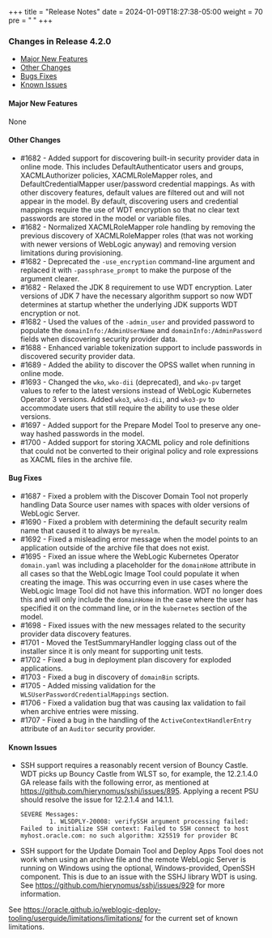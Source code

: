 +++
title = "Release Notes"
date = 2024-01-09T18:27:38-05:00
weight = 70
pre = "<b> </b>"
+++


### Changes in Release 4.2.0
- [Major New Features](#major-new-features)
- [Other Changes](#other-changes)
- [Bugs Fixes](#bug-fixes)
- [Known Issues](#known-issues)


#### Major New Features
None

#### Other Changes
- #1682 - Added support for discovering built-in security provider data in online mode.  This includes
  DefaultAuthenticator users and groups, XACMLAuthorizer policies, XACMLRoleMapper roles, and DefaultCredentialMapper
  user/password credential mappings. As with other discovery features, default values are filtered out and will not
  appear in the model.  By default, discovering users and credential mappings require the use of WDT encryption so that
  no clear text passwords are stored in the model or variable files.
- #1682 - Normalized XACMLRoleMapper role handling by removing the previous discovery of XACMLRoleMapper roles (that was
  not working with newer versions of WebLogic anyway) and removing version limitations during provisioning.
- #1682 - Deprecated the `-use_encryption` command-line argument and replaced it with `-passphrase_prompt` to make the
  purpose of the argument clearer.
- #1682 - Relaxed the JDK 8 requirement to use WDT encryption.  Later versions of JDK 7 have the necessary algorithm
  support so now WDT determines at startup whether the underlying JDK supports WDT encryption or not.
- #1682 - Used the values of the `-admin_user` and provided password to populate the `domainInfo:/AdminUserName` and
  `domainInfo:/AdminPassword` fields when discovering security provider data.
- #1688 - Enhanced variable tokenization support to include passwords in discovered security provider data. 
- #1689 - Added the ability to discover the OPSS wallet when running in online mode.
- #1693 - Changed the `wko`, `wko-dii` (deprecated), and `wko-pv` target values to refer to the latest versions instead
  of WebLogic Kubernetes Operator 3 versions.  Added `wko3`, `wko3-dii`, and `wko3-pv` to accommodate users that still
  require the ability to use these older versions.
- #1697 - Added support for the Prepare Model Tool to preserve any one-way hashed passwords in the model. 
- #1700 - Added support for storing XACML policy and role definitions that could not be converted to their original
  policy and role expressions as XACML files in the archive file.

#### Bug Fixes
- #1687 - Fixed a problem with the Discover Domain Tool not properly handling Data Source user names with spaces with
  older versions of WebLogic Server.
- #1690 - Fixed a problem with determining the default security realm name that caused it to always be `myrealm`.
- #1692 - Fixed a misleading error message when the model points to an application outside of the archive file that
  does not exist.
- #1695 - Fixed an issue where the WebLogic Kubernetes Operator `domain.yaml` was including a placeholder for the
  `domainHome` attribute in all cases so that the WebLogic Image Tool could populate it when creating the image.
  This was occurring even in use cases where the WebLogic Image Tool did not have this information.  WDT no longer does
  this and will only include the `domainHome` in the case where the user has specified it on the command line,
  or in the `kubernetes` section of the model.
- #1698 - Fixed issues with the new messages related to the security provider data discovery features.
- #1701 - Moved the TestSummaryHandler logging class out of the installer since it is only meant for supporting unit tests.
- #1702 - Fixed a bug in deployment plan discovery for exploded applications.
- #1703 - Fixed a bug in discovery of `domainBin` scripts.
- #1705 - Added missing validation for the `WLSUserPasswordCredentialMappings` section.
- #1706 - Fixed a validation bug that was causing lax validation to fail when archive entries were missing.
- #1707 - Fixed a bug in the handling of the `ActiveContextHandlerEntry` attribute of an `Auditor` security provider.

#### Known Issues
- SSH support requires a reasonably recent version of Bouncy Castle.  WDT picks up Bouncy Castle from WLST so, for example,
  the 12.2.1.4.0 GA release fails with the following error, as mentioned at https://github.com/hierynomus/sshj/issues/895.
  Applying a recent PSU should resolve the issue for 12.2.1.4 and 14.1.1.

  ```shell
  SEVERE Messages:
          1. WLSDPLY-20008: verifySSH argument processing failed: Failed to initialize SSH context: Failed to SSH connect to host myhost.oracle.com: no such algorithm: X25519 for provider BC
  ```

- SSH support for the Update Domain Tool and Deploy Apps Tool does not work when using an archive file and the remote 
  WebLogic Server is running on Windows using the optional, Windows-provided, OpenSSH component.  This is due to an
  issue with the SSHJ library WDT is using.  See https://github.com/hierynomus/sshj/issues/929 for more information.

See https://oracle.github.io/weblogic-deploy-tooling/userguide/limitations/limitations/ for the current set of known limitations.
